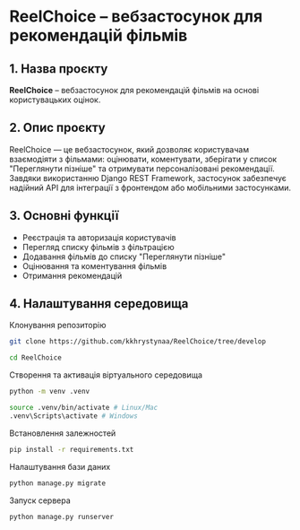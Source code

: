 # ReelChoice – вебзастосунок для рекомендацій фільмів

## 1. Назва проєкту

**ReelChoice** – вебзастосунок для рекомендацій фільмів на основі користувацьких оцінок.

## 2. Опис проєкту

ReelChoice — це вебзастосунок, який дозволяє користувачам взаємодіяти з фільмами: оцінювати, коментувати, зберігати у список "Переглянути пізніше" та отримувати персоналізовані рекомендації. Завдяки використанню Django REST Framework, застосунок забезпечує надійний API для інтеграції з фронтендом або мобільними застосунками.

## 3. Основні функції

- Реєстрація та авторизація користувачів
- Перегляд списку фільмів з фільтрацією
- Додавання фільмів до списку "Переглянути пізніше"
- Оцінювання та коментування фільмів
- Отримання рекомендацій

## 4. Налаштування середовища

Клонування репозиторію
```bash
git clone https://github.com/kkhrystynaa/ReelChoice/tree/develop
```
```bash
cd ReelChoice
```

Створення та активація віртуального середовища
```bash
python -m venv .venv
```  
```bash
source .venv/bin/activate # Linux/Mac  
.venv\Scripts\activate # Windows
```  

Встановлення залежностей
```bash
pip install -r requirements.txt
```

Налаштування бази даних
```bash
python manage.py migrate
```

Запуск сервера
```bash
python manage.py runserver
```
